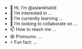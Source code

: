 - 👋 Hi, I’m @aslankhalidi
- 👀 I’m interested in ...
- 🌱 I’m currently learning ...
- 💞️ I’m looking to collaborate on ...
- 📫 How to reach me ...
- 😄 Pronouns: ...
- ⚡ Fun fact: ...

<!---
aslankhalidi/aslankhalidi is a ✨ special ✨ repository because its `README.md` (this file) appears on your GitHub profile.
You can click the Preview link to take a look at your changes.
--->
